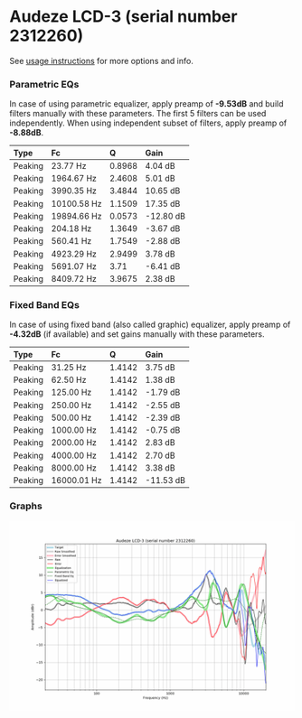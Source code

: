 # Audeze LCD-3 (serial number 2312260)
See [usage instructions](https://github.com/jaakkopasanen/AutoEq#usage) for more options and info.

### Parametric EQs
In case of using parametric equalizer, apply preamp of **-9.53dB** and build filters manually
with these parameters. The first 5 filters can be used independently.
When using independent subset of filters, apply preamp of **-8.88dB**.

| Type    | Fc          |      Q | Gain      |
|:--------|:------------|:-------|:----------|
| Peaking | 23.77 Hz    | 0.8968 | 4.04 dB   |
| Peaking | 1964.67 Hz  | 2.4608 | 5.01 dB   |
| Peaking | 3990.35 Hz  | 3.4844 | 10.65 dB  |
| Peaking | 10100.58 Hz | 1.1509 | 17.35 dB  |
| Peaking | 19894.66 Hz | 0.0573 | -12.80 dB |
| Peaking | 204.18 Hz   | 1.3649 | -3.67 dB  |
| Peaking | 560.41 Hz   | 1.7549 | -2.88 dB  |
| Peaking | 4923.29 Hz  | 2.9499 | 3.78 dB   |
| Peaking | 5691.07 Hz  | 3.71   | -6.41 dB  |
| Peaking | 8409.72 Hz  | 3.9675 | 2.38 dB   |

### Fixed Band EQs
In case of using fixed band (also called graphic) equalizer, apply preamp of **-4.32dB**
(if available) and set gains manually with these parameters.

| Type    | Fc          |      Q | Gain      |
|:--------|:------------|:-------|:----------|
| Peaking | 31.25 Hz    | 1.4142 | 3.75 dB   |
| Peaking | 62.50 Hz    | 1.4142 | 1.38 dB   |
| Peaking | 125.00 Hz   | 1.4142 | -1.79 dB  |
| Peaking | 250.00 Hz   | 1.4142 | -2.55 dB  |
| Peaking | 500.00 Hz   | 1.4142 | -2.39 dB  |
| Peaking | 1000.00 Hz  | 1.4142 | -0.75 dB  |
| Peaking | 2000.00 Hz  | 1.4142 | 2.83 dB   |
| Peaking | 4000.00 Hz  | 1.4142 | 2.70 dB   |
| Peaking | 8000.00 Hz  | 1.4142 | 3.38 dB   |
| Peaking | 16000.01 Hz | 1.4142 | -11.53 dB |

### Graphs
![](./Audeze%20LCD-3%20(serial%20number%202312260).png)